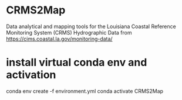 # CRMS2Map
Data analytical and mapping tools for the Louisiana Coastal Reference Monitoring System (CRMS) Hydrographic Data from https://cims.coastal.la.gov/monitoring-data/

# install virtual conda env and activation
conda env create -f environment.yml
conda activate CRMS2Map

